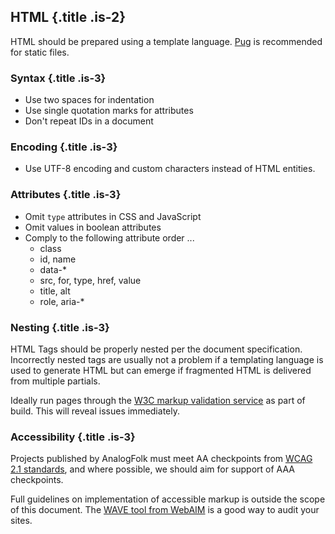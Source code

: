 ## HTML {.title .is-2}

HTML should be prepared using a template language. [Pug](#pug) is recommended
for static files.

### Syntax {.title .is-3}

- Use two spaces for indentation
- Use single quotation marks for attributes
- Don't repeat IDs in a document

### Encoding {.title .is-3}

- Use UTF-8 encoding and custom characters instead of HTML entities.

### Attributes {.title .is-3}

- Omit `type` attributes in CSS and JavaScript
- Omit values in boolean attributes
- Comply to the following attribute order ...
  - class
  - id, name
  - data-*
  - src, for, type, href, value
  - title, alt
  - role, aria-*

### Nesting {.title .is-3}

HTML Tags should be properly nested per the document specification.
Incorrectly nested tags are usually not a problem if a templating language 
is used to generate HTML but can emerge if fragmented HTML is delivered from
multiple partials.

Ideally run pages through the [W3C markup validation service][w3c-validation]
as part of build. This will reveal issues immediately.

### Accessibility {.title .is-3}

Projects published by AnalogFolk must meet AA checkpoints from 
[WCAG 2.1 standards][wcag], and where possible, we should aim for support 
of AAA checkpoints.

Full guidelines on implementation of accessible markup is outside the scope of
this document. The [WAVE tool from WebAIM][wave] is a good way to audit your sites.

[pug]: https://pugjs.org/api/getting-started.html
[w3c-validation]: https://validator.w3.org/
[wcag]: https://www.w3.org/TR/WCAG20/
[wave]: https://wave.webaim.org/extension/
